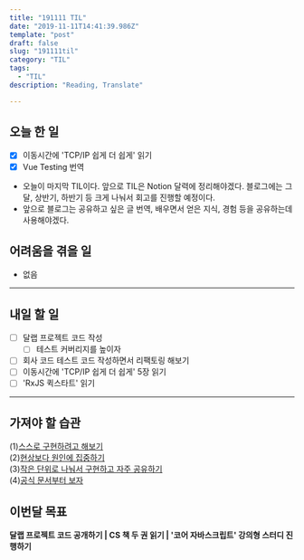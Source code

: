 ```yaml
---
title: "191111 TIL"
date: "2019-11-11T14:41:39.986Z"
template: "post"
draft: false
slug: "191111til"
category: "TIL"
tags:
  - "TIL"
description: "Reading, Translate"

---
```


## 오늘 한 일

- [x] 이동시간에 'TCP/IP 쉽게 더 쉽게' 읽기
- [x] Vue Testing 번역
- 오늘이 마지막 TIL이다. 앞으로 TIL은 Notion 달력에 정리해야겠다. 블로그에는 그 달, 상반기, 하반기 등 크게 나눠서 회고를 진행할 예정이다.
- 앞으로 블로그는 공유하고 싶은 글 번역, 배우면서 얻은 지식, 경험 등을 공유하는데 사용해야겠다.

## 어려움을 겪을 일

- 없음

---

## 내일 할 일

- [ ] 달랩 프로젝트 코드 작성
  - [ ] 테스트 커버리지를 높이자
- [ ] 회사 코드 테스트 코드 작성하면서 리팩토링 해보기
- [ ] 이동시간에 'TCP/IP 쉽게 더 쉽게' 5장 읽기
- [ ] 'RxJS 퀵스타트' 읽기

------



## 가져야 할 습관

(1)<u>스스로 구현하려고 해보기</u> <br>(2)<u>현상보다 원인에 집중하기</u> <br>(3)<u>작은 단위로 나눠서 구현하고 자주 공유하기</u><br>(4)<u>공식 문서부터 보자</u>


## 이번달 목표

**달랩 프로젝트 코드 공개하기 | CS 책 두 권 읽기 | '코어 자바스크립트' 강의형 스터디 진행하기**

